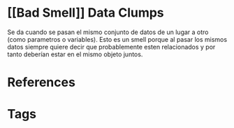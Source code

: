 # [[Bad Smell]] Data Clumps
Se da cuando se pasan el mismo conjunto de datos de un lugar a otro (como parametros o variables). Esto es un smell porque al pasar los mismos datos siempre quiere decir que probablemente esten relacionados y por tanto deberían estar en el mismo objeto juntos.


# References



# Tags